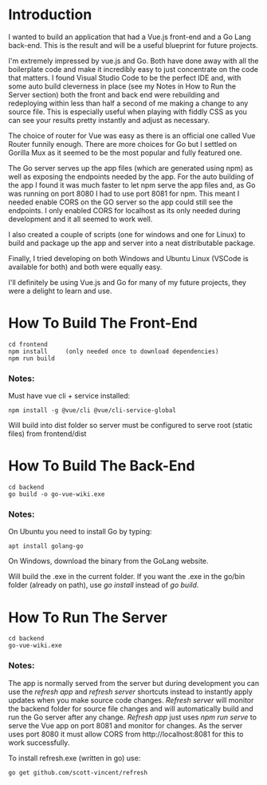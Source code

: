 # Introduction
I wanted to build an application that had a Vue.js front-end and a Go Lang back-end. This is the result and will be a useful blueprint for future projects.

I'm extremely impressed by vue.js and Go. Both have done away with all the boilerplate code and make it incredibly easy to just concentrate on the code that matters. I found Visual Studio Code to be the perfect IDE and, with some auto build cleverness in place (see my Notes in How to Run the Server section) both the front and back end were rebuilding and redeploying within less than half a second of me making a change to any source file. This is especially useful when playing with fiddly CSS as you can see your results pretty instantly and adjust as necessary.

The choice of router for Vue was easy as there is an official one called Vue Router funnily enough. There are more choices for Go but I settled on Gorilla Mux as it seemed to be the most popular and fully featured one.

The Go server serves up the app files (which are generated using npm) as well as exposing the endpoints needed by the app.
For the auto building of the app I found it was much faster to let npm serve the app files and, as Go was running on port 8080 I had to use port 8081 for npm. This meant I needed enable CORS on the GO server so the app could still see the endpoints. I only enabled CORS for localhost as its only needed during development and it all seemed to work well.

I also created a couple of scripts (one for windows and one for Linux) to build and package up the app and server into a neat distributable package.

Finally, I tried developing on both Windows and Ubuntu Linux (VSCode is available for both) and both were equally easy.

I'll definitely be using Vue.js and Go for many of my future projects, they were a delight to learn and use.

# How To Build The Front-End
```
cd frontend
npm install     (only needed once to download dependencies)
npm run build
```
### Notes:
Must have vue cli + service installed:
```
npm install -g @vue/cli @vue/cli-service-global
```
Will build into dist folder so server must be configured to serve root (static files) from frontend/dist

# How To Build The Back-End
```
cd backend
go build -o go-vue-wiki.exe
```
### Notes:
On Ubuntu you need to install Go by typing:
```
apt install golang-go
```
On Windows, download the binary from the GoLang website.

Will build the .exe in the current folder.
If you want the .exe in the go/bin folder (already on path), use *go install* instead of *go build*.

# How To Run The Server
```
cd backend
go-vue-wiki.exe
```
### Notes:
The app is normally served from the server but during development you can use the *refresh app* and *refresh server* shortcuts instead to instantly apply updates when you make source code changes.
*Refresh server* will monitor the backend folder for source file changes and will automatically build and run the Go server after any change.
*Refresh app* just uses *npm run serve* to serve the Vue app on port 8081 and monitor for changes. As the server uses port 8080 it must allow CORS from http://localhost:8081 for this to work successfully.
    
To install refresh.exe (written in go) use:
```    
go get github.com/scott-vincent/refresh
```
